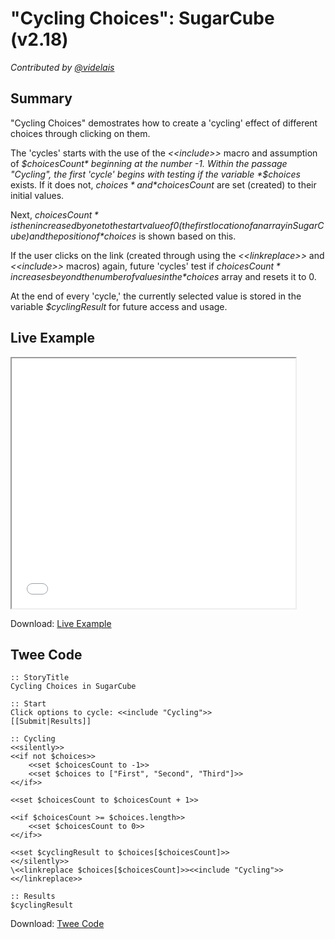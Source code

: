 # "Cycling Choices": SugarCube (v2.18)

*Contributed by <a href="https://github.com/videlais">@videlais</a>*

## Summary

"Cycling Choices" demostrates how to create a 'cycling' effect of different choices through clicking on them. 

The 'cycles' starts with the use of the *&lt;&lt;include&gt;&gt;* macro and assumption of *$choicesCount* beginning at the number -1. Within the passage "Cycling", the first 'cycle' begins with testing if the variable *$choices* exists. If it does not, *$choices* and *$choicesCount* are set (created) to their initial values.

Next, *$choicesCount* is then increased by one to the start value of 0 (the first location of an array in SugarCube) and the position of *$choices* is shown based on this. 

If the user clicks on the link (created through using the *&lt;&lt;linkreplace&gt;&gt;* and *&lt;&lt;include&gt;&gt;* macros) again, future 'cycles' test if *$choicesCount* increases beyond the number of values in the *$choices* array and resets it to 0. 

At the end of every 'cycle,' the currently selected value is stored in the variable *$cyclingResult* for future access and usage.

## Live Example

<section>
<iframe src="sugarcube_cycling_example.html" height=400 width=90%></iframe>


Download: <a href="sugarcube_cycling_example.html" target="_blank">Live Example</a>
</section>

## Twee Code

```
:: StoryTitle
Cycling Choices in SugarCube

:: Start
Click options to cycle: <<include "Cycling">>
[[Submit|Results]]

:: Cycling
<<silently>>
<<if not $choices>>
	<<set $choicesCount to -1>>
	<<set $choices to ["First", "Second", "Third"]>>
<</if>>

<<set $choicesCount to $choicesCount + 1>>

<<if $choicesCount >= $choices.length>>
 	<<set $choicesCount to 0>>
<</if>>

<<set $cyclingResult to $choices[$choicesCount]>>
<</silently>>
\<<linkreplace $choices[$choicesCount]>><<include "Cycling">><</linkreplace>>

:: Results
$cyclingResult

```

Download: <a href="harlowe_cycling_twee.txt" target="_blank">Twee Code</a>

